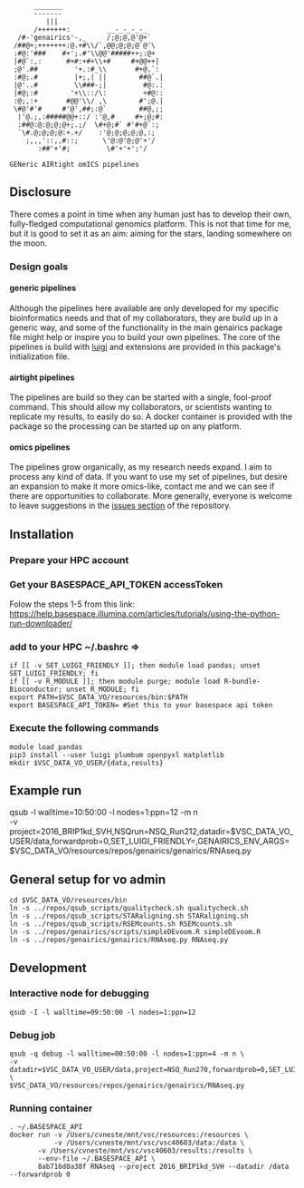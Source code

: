 ```
      _______
      -------
         |||
      /+++++++:         __-_-_-_-_
  /#-'genairics'-,_     /;@;@,@'@+`
 /##@+;+++++++:@.+#\\/`,@@;@;@;@`@'\
 :#@:'###    #+';.#'\\@@'#####++;:@+
 |#@`:,:      #+#:+#+\\+#     #+@@++|
 ;@'.##         '+.:#_\\       #+@,`:
 :#@;.#         |+;,| ||        ##@`.|
 |@'..#         \\###-;|         #@:.:
 |#@;:#        '+\\::/\:         +#@::
 :@;,:+       #@@'\\/ ,\        #';@.|
 \#@'#'#     #'@',##;:@`        ##@,;;
  |'@.;,:#####@@+::/ :'@,#     #+;@;#:
  :##@:@:@;@;@+;.;/  \#+@;#` #'#+@`:;
  `\#.@;@;@;@:+.+/    :'@;@;@;@;@,:;
    ;,,,'::,,#::;      \'@:@'@;@'+'/
       :##'+'#;         \#'+'+';'/

GENeric AIRtight omICS pipelines
```

## Disclosure

There comes a point in time when any human just has to develop their
own, fully-fledged computational genomics platform. This is not that
time for me, but it is good to set it as an aim: aiming for the stars,
landing somewhere on the moon.

### Design goals

#### generic pipelines

Although the pipelines here available are only developed for my
specific bioinformatics needs and that of my collaborators, they are
build up in a generic way, and some of the functionality in the main
genairics package file might help or inspire you to build your own
pipelines. The core of the pipelines is build with
[luigi](https://luigi.readthedocs.io) and extensions are provided in
this package's initialization file.

#### airtight pipelines

The pipelines are build so they can be started with a single,
fool-proof command.  This should allow my collaborators, or scientists
wanting to replicate my results, to easily do so. A
docker container is provided with the package so the processing
can be started up on any platform.

#### omics pipelines

The pipelines grow organically, as my research needs expand. I aim to
process any kind of data. If you want to use my set of pipelines, but
desire an expansion to make it more omics-like, contact me and we can
see if there are opportunities to collaborate. More generally,
everyone is welcome to leave suggestions in the [issues
section](https://github.com/beukueb/genairics/issues) of the
repository.

## Installation
### Prepare your HPC account
### Get your BASESPACE_API_TOKEN accessToken

Folow the steps 1-5 from this link:
https://help.basespace.illumina.com/articles/tutorials/using-the-python-run-downloader/

### add to your HPC ~/.bashrc =>

    if [[ -v SET_LUIGI_FRIENDLY ]]; then module load pandas; unset SET_LUIGI_FRIENDLY; fi
    if [[ -v R_MODULE ]]; then module purge; module load R-bundle-Bioconductor; unset R_MODULE; fi
    export PATH=$VSC_DATA_VO/resources/bin:$PATH
    export BASESPACE_API_TOKEN= #Set this to your basespace api token

### Execute the following commands

    module load pandas
    pip3 install --user luigi plumbum openpyxl matplotlib
    mkdir $VSC_DATA_VO_USER/{data,results}

## Example run

   qsub -l walltime=10:50:00 -l nodes=1:ppn=12 -m n \
   -v project=2016_BRIP1kd_SVH,NSQrun=NSQ_Run212,datadir=$VSC_DATA_VO_USER/data,forwardprob=0,SET_LUIGI_FRIENDLY=,GENAIRICS_ENV_ARGS= \
   $VSC_DATA_VO/resources/repos/genairics/genairics/RNAseq.py
   
## General setup for vo admin

    cd $VSC_DATA_VO/resources/bin
    ln -s ../repos/qsub_scripts/qualitycheck.sh qualitycheck.sh
    ln -s ../repos/qsub_scripts/STARaligning.sh STARaligning.sh
    ln -s ../repos/qsub_scripts/RSEMcounts.sh RSEMcounts.sh
    ln -s ../repos/genairics/scripts/simpleDEvoom.R simpleDEvoom.R
    ln -s ../repos/genairics/genairics/RNAseq.py RNAseq.py

## Development

### Interactive node for debugging

    qsub -I -l walltime=09:50:00 -l nodes=1:ppn=12

### Debug job

    qsub -q debug -l walltime=00:50:00 -l nodes=1:ppn=4 -m n \
    -v datadir=$VSC_DATA_VO_USER/data,project=NSQ_Run270,forwardprob=0,SET_LUIGI_FRIENDLY=,GENAIRICS_ENV_ARGS= \
    $VSC_DATA_VO/resources/repos/genairics/genairics/RNAseq.py

### Running container

    . ~/.BASESPACE_API
    docker run -v /Users/cvneste/mnt/vsc/resources:/resources \
               -v /Users/cvneste/mnt/vsc/vsc40603/data:/data \
	       -v /Users/cvneste/mnt/vsc/vsc40603/results:/results \
	       --env-file ~/.BASESPACE_API \
	       8ab716d0a38f RNAseq --project 2016_BRIP1kd_SVH --datadir /data --forwardprob 0